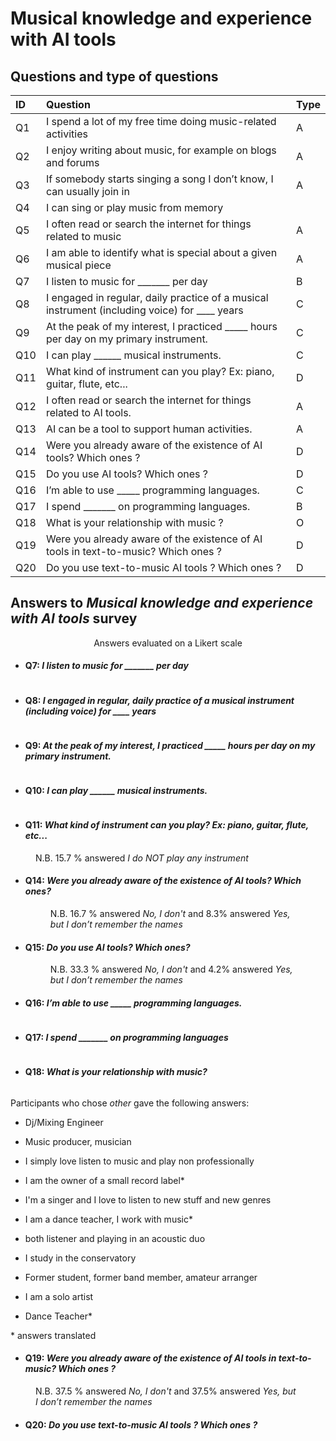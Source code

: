 # Musical knowledge and experience with AI tools

## Questions and type of questions

| ID  | Question  |  Type | 
|:---|:---|:---|
| Q1  |  I spend a lot of my free time doing music-related activities |  A |
| Q2  |  I enjoy writing about music, for example on blogs and forums |  A  |
| Q3  | If somebody starts singing a song I don’t know, I can usually join in  |  A  |
| Q4  |  I can sing or play music from memory |   |
| Q5  |  I often read or search the internet for things related to music |  A  |
| Q6  |  I am able to identify what is special about a given musical piece  |  A  |
| Q7  | I listen to music for _______ per day  | B  |
| Q8  |I engaged in regular, daily practice of a musical instrument (including voice) for ____ years| C  |
| Q9  |At the peak of my interest, I practiced _____ hours per day on my primary instrument.|  C |
| Q10  |I can play ______ musical instruments.|   C|
| Q11  |What kind of instrument can you play? Ex: piano, guitar, flute, etc...|   D|
| Q12  |I often read or search the internet for things related to AI tools.| A  |
| Q13  |AI can be a tool to support human activities.|A   |
| Q14  |Were you already aware of the existence of AI tools? Which ones ?| D  |
| Q15  |Do you use AI tools? Which ones ?| D  |
| Q16  |I’m able to use _____ programming languages.| C  |
| Q17  |I spend _______ on programming languages.|B   |
| Q18  |What is your relationship with music ?| O  |
| Q19  |Were you already aware of the existence of AI tools in text-to-music? Which ones ?|D   |
| Q20  |Do you use text-to-music AI tools ? Which ones ?| D  |

## Answers to _Musical knowledge and experience with AI tools_ survey

<figure>
  <img src="figures/AI_MUSIC/ai_music_quest_likert.png" alt=""/>
  <figcaption style="display: block; text-align: center; margin: 0 auto;">Answers evaluated on a Likert scale</figcaption>
</figure>


- #### Q7: _I listen to music for _______ per day_
<figure>
  <img src="figures/AI_MUSIC/Q7.png" alt=""/>
</figure>

- #### Q8: _I engaged in regular, daily practice of a musical instrument (including voice) for ____ years_
<figure>
  <img src="figures/AI_MUSIC/Q8.png" alt=""/>
</figure>

- #### Q9: _At the peak of my interest, I practiced _____ hours per day on my primary instrument._
<figure>
  <img src="figures/AI_MUSIC/Q9.png" alt=""/>
</figure>

- #### Q10: _I can play ______ musical instruments._
<figure>
  <img src="figures/AI_MUSIC/Q10.png" alt=""/>
</figure>

- #### Q11: _What kind of instrument can you play? Ex: piano, guitar, flute, etc..._
<figure>
  <img src="figures/AI_MUSIC/Q11.png" alt=""/>
    <figcaption>N.B. 15.7 % answered  <i>I do NOT play any instrument </i></figcaption>
</figure>

- #### Q14: _Were you already aware of the existence of AI tools? Which ones?_
  <figure>
  <img src="figures/AI_MUSIC/Q14.png" alt=""/>
    
    <figcaption>N.B. 16.7 % answered  <i>No, I don't</i> and 8.3% answered <i>Yes, but I don’t remember the names </i></figcaption>
</figure>

- #### Q15: _Do you use AI tools? Which ones?_
  <figure>
  <img src="figures/AI_MUSIC/Q15.png" alt=""/>
    
    <figcaption>N.B. 33.3 % answered  <i>No, I don't</i> and 4.2% answered <i>Yes, but I don’t remember the names </i></figcaption>
</figure>

- #### Q16: _I’m able to use _____ programming languages._
  <figure>
  <img src="figures/AI_MUSIC/Q16.png" alt=""/>
</figure>

- #### Q17: _I spend _______ on programming languages_
<figure>
  <img src="figures/AI_MUSIC/Q17.png" alt=""/>
</figure>

- #### Q18: _What is your relationship with music?_
  <figure>
  <img src="figures/AI_MUSIC/Q18.png" alt=""/>
</figure>

Participants who chose *other* gave the following answers:

- Dj/Mixing Engineer

- Music producer, musician

- I simply love listen to music and play non professionally

- I am the owner of a small record label<superscript>*</superscript>

- I'm a singer and I love to listen to new stuff and new genres

- I am a dance teacher, I work with music<superscript>*</superscript>

- both listener and playing in an acoustic duo

- I study in the conservatory

- Former student, former band member, amateur arranger
  
- I am a solo artist

- Dance Teacher<superscript>*</superscript>

<superscript>*</superscript> answers translated 

- #### Q19: _Were you already aware of the existence of AI tools in text-to-music? Which ones ?_
<figure>
  <img src="figures/AI_MUSIC/Q19.png" alt=""/>
<figcaption>N.B. 37.5 % answered  <i>No, I don't</i> and 37.5% answered <i>Yes, but I don’t remember the names </i></figcaption>
</figure>

- #### Q20: _Do you use text-to-music AI tools ? Which ones ?_
<figure>
  <img src="figures/AI_MUSIC/Q20.png" alt=""/>
</figure>
